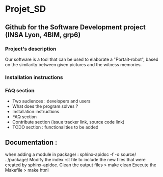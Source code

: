 # Projet_SD

## Github for the Software Development project (INSA Lyon, 4BIM, grp6)

### Project's description

Our software is a tool that can be used to elaborate a "Portait-robot", based on the similarity between given pictures and the witness memories.

### Installation instructions 


### FAQ section

- Two audiences : developers and users 
- What does the program solves ?
- Installation instructions
- FAQ section 
- Contribute section (issue tracker link, source code link)
- TODO section : functionalities to be added


## Documentation : 
when adding a module in package/ :
sphinx-apidoc -f -o source/  ../package/
Modify the index.rst file to include the new files that were created by sphinx-apidoc.
Clean the output files > make clean
Execute the Makefile > make html
